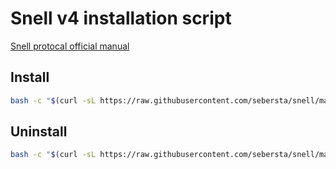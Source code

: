 # Snell v4 installation script

[Snell protocal official manual](https://manual.nssurge.com/others/snell.html)
## Install
```bash
bash -c "$(curl -sL https://raw.githubusercontent.com/sebersta/snell/main/snell.sh)"
```
## Uninstall
```bash
bash -c "$(curl -sL https://raw.githubusercontent.com/sebersta/snell/main/rmsnell.sh)"
```

